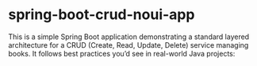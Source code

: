 # spring-boot-crud-noui-app
This is a simple Spring Boot application demonstrating a standard layered architecture for a CRUD (Create, Read, Update, Delete) service managing books. It follows best practices you’d see in real-world Java projects:
